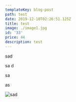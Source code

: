 ```yaml
---
templateKey: blog-post
path: test
date: 2019-12-10T02:26:51.125Z
title: test
image: ./image1.jpg
id: '33'
price: 44
description: test
---
```

sad 

sa d

sa 

as

![sad ](/images/informationstechnologie.svg "as da")

